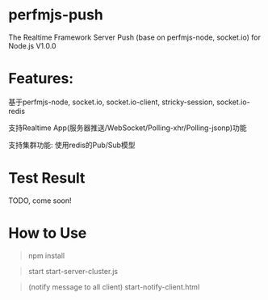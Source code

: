 perfmjs-push
=======
The Realtime Framework Server Push (base on perfmjs-node, socket.io) for Node.js  V1.0.0

Features:
=======
基于perfmjs-node, socket.io, socket.io-client, stricky-session, socket.io-redis

支持Realtime App(服务器推送/WebSocket/Polling-xhr/Polling-jsonp)功能

支持集群功能: 使用redis的Pub/Sub模型

Test Result
=======
TODO, come soon!

How to Use
=======
>npm install

>start start-server-cluster.js

>(notify message to all client) start-notify-client.html
